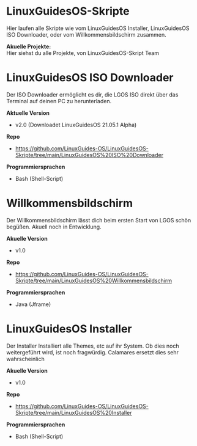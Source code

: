 # LinuxGuidesOS-Skripte
Hier laufen alle Skripte wie vom LinuxGuidesOS Installer, LinuxGuidesOS ISO Downloader, oder vom Willkommensbildschirm zusammen.

**Akuelle Projekte:**  
Hier siehst du alle Projekte, von LinuxGuidesOS-Skript Team

# LinuxGuidesOS ISO Downloader
Der ISO Downloader ermöglicht es dir, die LGOS ISO direkt über das Terminal auf deinen PC zu herunterladen.

**Aktuelle Version**
- v2.0 (Downloadet LinuxGuidesOS 21.05.1 Alpha)

**Repo**  
- https://github.com/LinuxGuides-OS/LinuxGuidesOS-Skripte/tree/main/LinuxGuidesOS%20ISO%20Downloader

**Programmiersprachen**
- Bash (Shell-Script)


# Willkommensbildschirm
Der Willkommensbildschirm lässt dich beim ersten Start von LGOS schön begüßen. Akuell noch in Entwicklung.

**Akuelle Version**
- v1.0

**Repo**  
- https://github.com/LinuxGuides-OS/LinuxGuidesOS-Skripte/tree/main/LinuxGuidesOS%20Willkommensbildschirm

**Programmiersprachen**
- Java (Jframe)


# LinuxGuidesOS Installer
Der Installer Installiert alle Themes, etc auf ihr System. Ob dies noch weitergeführt wird, ist noch fragwürdig. Calamares ersetzt dies sehr wahrscheinlich

**Akuelle Version**
- v1.0

**Repo**  
- https://github.com/LinuxGuides-OS/LinuxGuidesOS-Skripte/tree/main/LinuxGuidesOS%20Installer

**Programmiersprachen**
- Bash (Shell-Script)


